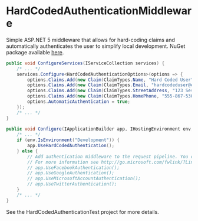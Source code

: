 # HardCodedAuthenticationMiddleware

Simple ASP.NET 5 middleware that allows for hard-coding claims and automatically authenticates the user to simplify local development. NuGet package available [here](https://www.nuget.org/packages/HardCodedAuthenticationMiddleware/).

```csharp
public void ConfigureServices(IServiceCollection services) {
    /* ... */
    services.Configure<HardCodedAuthenticationOptions>(options => {
        options.Claims.Add(new Claim(ClaimTypes.Name, "Hard Coded User"));
        options.Claims.Add(new Claim(ClaimTypes.Email, "hardcodeduser@example.com"));
        options.Claims.Add(new Claim(ClaimTypes.StreetAddress, "123 Sesame Street"));
        options.Claims.Add(new Claim(ClaimTypes.HomePhone, "555-867-5309"));
        options.AutomaticAuthentication = true;
    });
    /* ... */
}
    
public void Configure(IApplicationBuilder app, IHostingEnvironment env, ILoggerFactory loggerfactory) {
    /* ... */
    if (env.IsEnvironment("Development")) {
        app.UseHardCodedAuthentication();
    } else {
        // Add authentication middleware to the request pipeline. You can configure options such as Id and Secret in the ConfigureServices method.
        // For more information see http://go.microsoft.com/fwlink/?LinkID=532715
        // app.UseFacebookAuthentication();
        // app.UseGoogleAuthentication();
        // app.UseMicrosoftAccountAuthentication();
        // app.UseTwitterAuthentication();
    }
    /* ... */
}
```

See the HardCodedAuthenticationTest project for more details.
